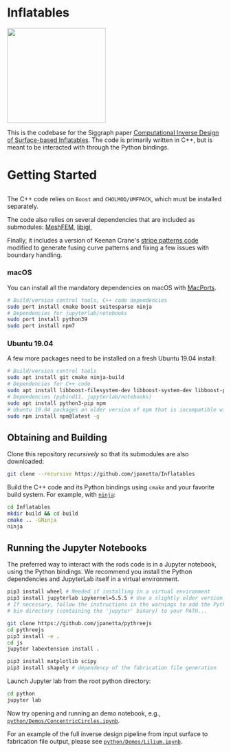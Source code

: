 Inflatables
===========

<img src='http://julianpanetta.com/publication/inflatables/teaser.jpg' width='229px' height='220px' />

This is the codebase for the Siggraph paper
[Computational Inverse Design of Surface-based Inflatables](http://julianpanetta.com/publication/inflatables/).
The code is primarily written in C++, but is meant to be interacted with through the Python
bindings.

# Getting Started
##
The C++ code relies on `Boost` and `CHOLMOD/UMFPACK`, which must be installed
separately.

The code also relies on several dependencies that are included as submodules:
[MeshFEM](https://github.com/MeshFEM/MeshFEM),
[libigl](https://github.com/libigl/libigl),

Finally, it includes a version of Keenan Crane's [stripe patterns code](https://www.cs.cmu.edu/~kmcrane/Projects/StripePatterns/)
modified to generate fusing curve patterns and fixing a few issues with boundary handling.

### macOS
You can install all the mandatory dependencies on macOS with [MacPorts](https://www.macports.org).

```bash
# Build/version control tools, C++ code dependencies
sudo port install cmake boost suitesparse ninja
# Dependencies for jupyterlab/notebooks
sudo port install python39
sudo port install npm7
```

### Ubuntu 19.04
A few more packages need to be installed on a fresh Ubuntu 19.04 install:
```bash
# Build/version control tools
sudo apt install git cmake ninja-build
# Dependencies for C++ code
sudo apt install libboost-filesystem-dev libboost-system-dev libboost-program-options-dev libsuitesparse-dev
# Dependencies (pybind11, jupyterlab/notebooks)
sudo apt install python3-pip npm
# Ubuntu 19.04 packages an older version of npm that is incompatible with its nodejs version...
sudo npm install npm@latest -g
```

## Obtaining and Building

Clone this repository *recursively* so that its submodules are also downloaded:

```bash
git clone --recursive https://github.com/jpanetta/Inflatables
```

Build the C++ code and its Python bindings using `cmake` and your favorite
build system. For example, with [`ninja`](https://ninja-build.org):

```bash
cd Inflatables
mkdir build && cd build
cmake .. -GNinja
ninja
```

## Running the Jupyter Notebooks
The preferred way to interact with the rods code is in a Jupyter notebook,
using the Python bindings.
We recommend you install the Python dependencies and JupyterLab itself in a
virtual environment.

```bash
pip3 install wheel # Needed if installing in a virtual environment
pip3 install jupyterlab ipykernel=5.5.5 # Use a slightly older version of ipykernel to avoid cluttering notebook with stdout content.
# If necessary, follow the instructions in the warnings to add the Python user
# bin directory (containing the 'jupyter' binary) to your PATH...

git clone https://github.com/jpanetta/pythreejs
cd pythreejs
pip3 install -e .
cd js
jupyter labextension install .

pip3 install matplotlib scipy
pip3 install shapely # dependency of the fabrication file generation
```

Launch Jupyter lab from the root python directory:
```bash
cd python
jupyter lab
```

Now try opening and running an demo notebook, e.g.,
[`python/Demos/ConcentricCircles.ipynb`](https://github.com/jpanetta/Inflatables/blob/master/python/Demos/ConcentricCircles.ipynb).

For an example of the full inverse design pipeline from input surface to fabrication file output, please see
[`python/Demos/Lilium.ipynb`](https://github.com/jpanetta/Inflatables/blob/master/python/Demos/Lilium.ipynb).
